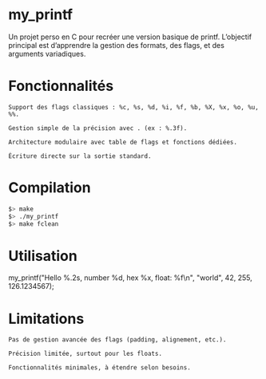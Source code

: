 # my_printf

Un projet perso en C pour recréer une version basique de printf.
L’objectif principal est d’apprendre la gestion des formats, des flags, et des arguments variadiques.

# Fonctionnalités

    Support des flags classiques : %c, %s, %d, %i, %f, %b, %X, %x, %o, %u, %%.

    Gestion simple de la précision avec . (ex : %.3f).

    Architecture modulaire avec table de flags et fonctions dédiées.

    Écriture directe sur la sortie standard.

# Compilation

```sh
$> make
$> ./my_printf
$> make fclean
```

# Utilisation

my_printf("Hello %.2s, number %d, hex %x, float: %f\n", "world", 42, 255, 126.1234567);

# Limitations

    Pas de gestion avancée des flags (padding, alignement, etc.).

    Précision limitée, surtout pour les floats.

    Fonctionnalités minimales, à étendre selon besoins.
